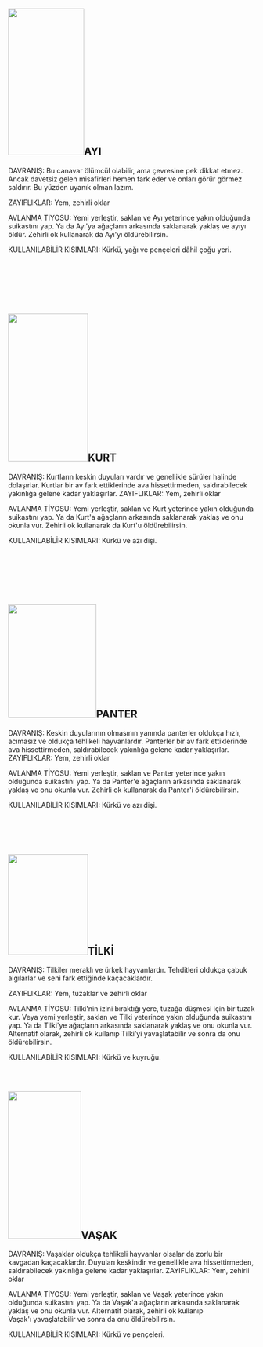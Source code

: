 
&nbsp;
<h2><img class="alignleft" src="https://i.hizliresim.com/dZrqOp.jpg" alt="" width="155" height="299" />AYI</h2>
DAVRANIŞ: Bu canavar ölümcül olabilir, ama çevresine pek dikkat etmez. Ancak davetsiz gelen misafirleri hemen fark eder ve onları görür görmez saldırır. Bu yüzden uyanık olman lazım.

ZAYIFLIKLAR: Yem, zehirli oklar

AVLANMA TİYOSU: Yemi yerleştir, saklan ve Ayı yeterince yakın olduğunda suikastını yap. Ya da Ayı'ya ağaçların arkasında saklanarak yaklaş ve ayıyı öldür. Zehirli ok kullanarak da Ayı'yı öldürebilirsin.

KULLANILABİLİR KISIMLARI: Kürkü, yağı ve pençeleri dâhil çoğu yeri.

&nbsp;

&nbsp;

&nbsp;
<h2><img class="alignright" src="https://i.hizliresim.com/5m0RD5.jpg" alt="" width="163" height="301" />KURT</h2>
DAVRANIŞ: Kurtların keskin duyuları vardır ve genellikle sürüler halinde dolaşırlar. Kurtlar bir av fark ettiklerinde ava hissettirmeden, saldırabilecek yakınlığa gelene kadar yaklaşırlar. ZAYIFLIKLAR: Yem, zehirli oklar

AVLANMA TİYOSU: Yemi yerleştir, saklan ve Kurt yeterince yakın olduğunda suikastını yap. Ya da Kurt'a ağaçların arkasında saklanarak yaklaş ve onu okunla vur. Zehirli ok kullanarak da Kurt'u öldürebilirsin.

KULLANILABİLİR KISIMLARI: Kürkü ve azı dişi.

&nbsp;

&nbsp;

&nbsp;
<h2><img class="alignleft" src="https://i.hizliresim.com/0NX2EY.jpg" alt="" width="180" height="231" />PANTER</h2>
DAVRANIŞ: Keskin duyularının olmasının yanında panterler oldukça hızlı, acımasız ve oldukça tehlikeli hayvanlardır. Panterler bir av fark ettiklerinde ava hissettirmeden, saldırabilecek yakınlığa gelene kadar yaklaşırlar. ZAYIFLIKLAR: Yem, zehirli oklar

AVLANMA TİYOSU: Yemi yerleştir, saklan ve Panter yeterince yakın olduğunda suikastını yap. Ya da Panter'e ağaçların arkasında saklanarak yaklaş ve onu okunla vur. Zehirli ok kullanarak da Panter'i öldürebilirsin.

KULLANILABİLİR KISIMLARI: Kürkü ve azı dişi.

&nbsp;

&nbsp;
<h2><img class="alignright" src="https://i.hizliresim.com/Jk9EQ5.jpg" alt="" width="163" height="205" />TİLKİ</h2>
DAVRANIŞ: Tilkiler meraklı ve ürkek hayvanlardır. Tehditleri oldukça çabuk algılarlar ve seni fark ettiğinde kaçacaklardır.

ZAYIFLIKLAR: Yem, tuzaklar ve zehirli oklar

AVLANMA TİYOSU: Tilki'nin izini bıraktığı yere, tuzağa düşmesi için bir tuzak kur. Veya yemi yerleştir, saklan ve Tilki yeterince yakın olduğunda suikastını yap. Ya da Tilki'ye ağaçların arkasında saklanarak yaklaş ve onu okunla vur. Alternatif olarak, zehirli ok kullanıp Tilki’yi yavaşlatabilir ve sonra da onu öldürebilirsin.

KULLANILABİLİR KISIMLARI: Kürkü ve kuyruğu.

&nbsp;
<h2><img class="alignleft" src="https://i.hizliresim.com/4qARa7.jpg" alt="" width="149" height="301" />VAŞAK</h2>
DAVRANIŞ: Vaşaklar oldukça tehlikeli hayvanlar olsalar da zorlu bir kavgadan kaçacaklardır. Duyuları keskindir ve genellikle ava hissettirmeden, saldırabilecek yakınlığa gelene kadar yaklaşırlar. ZAYIFLIKLAR: Yem, zehirli oklar

AVLANMA TİYOSU: Yemi yerleştir, saklan ve Vaşak yeterince yakın olduğunda suikastını yap. Ya da Vaşak'a ağaçların arkasında saklanarak yaklaş ve onu okunla vur. Alternatif olarak, zehirli ok kullanıp Vaşak'ı yavaşlatabilir ve sonra da onu öldürebilirsin.

KULLANILABİLİR KISIMLARI: Kürkü ve pençeleri.